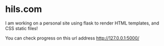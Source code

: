 # hils.com
I am working on a personal site using flask to render HTML templates, and CSS static files!

You can check progress on this url address http://127.0.0.1:5000/
